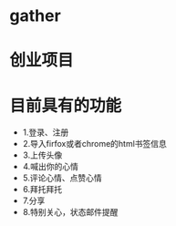 gather
======
创业项目
======
目前具有的功能
===
- 1.登录、注册
- 2.导入firfox或者chrome的html书签信息
- 3.上传头像
- 4.喊出你的心情
- 5.评论心情、点赞心情
- 6.拜托拜托
- 7.分享
- 8.特别关心，状态邮件提醒
